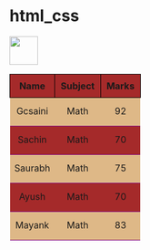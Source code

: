 # html_css
<!DOCTYPE html>
<html lang="en">
<head>
    <meta charset="UTF-8">
    <meta name="viewport" content="width=device-width, initial-scale=1.0">
    <title>Table</title>
    <script src="https://kit.fontawesome.com/a5721d3d7a.js" crossorigin="anonymous"></script>
</head>
<style>
    table{
        width: 50%;
    }
    th{
        border: 1px solid black;
    
    }
    th{
        height: 30px;
        padding: 10px;
    }
    td{ 
        height: 50px;
        text-align: center;
        vertical-align: middle;
        border-bottom: 1px solid purple;
       
    }
    td:hover{
        background-color: aquamarine;
    }
    th:hover{
        background-color: blueviolet;
        color: white;
    }
    tr:nth-child(even){
        background-color: burlywood;
    }
    tr:nth-child(odd){
        background-color: brown;
    }
</style>
<body>
    <img src="image/home.svg" height="50"/>
    <table>
        <tr>
            <th>Name</th>
            <th>Subject</th>
            <th>Marks</th>
        </tr>
        <tr>
            <td>Gcsaini</td>
            <td>Math</td>
            <td>92</td>
        </tr>
        <tr>
            <td>Sachin</td>
            <td>Math</td>
            <td>70</td>
        </tr>
        <tr>
            <td>Saurabh</td>
            <td>Math</td>
            <td>75</td>
        </tr>
        <tr>
            <td>Ayush</td>
            <td>Math</td>
            <td>70</td>
        </tr>
        <tr>
            <td>Mayank</td>
            <td>Math</td>
            <td>83</td>
        </tr>
    </table>
    
</body>
</html>
